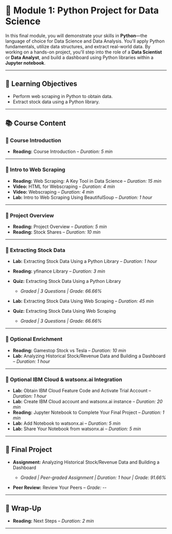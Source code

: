 # 🧪 Module 1: Python Project for Data Science

In this final module, you will demonstrate your skills in **Python**—the language of choice for Data Science and Data Analysis. You'll apply Python fundamentals, utilize data structures, and extract real-world data. By working on a hands-on project, you'll step into the role of a **Data Scientist** or **Data Analyst**, and build a dashboard using Python libraries within a **Jupyter notebook**.

---

## 🎯 Learning Objectives

- Perform web scraping in Python to obtain data.
- Extract stock data using a Python library.

---

## 📚 Course Content

### 🔹 Course Introduction

- **Reading:** Course Introduction – *Duration: 5 min*

---

### 🔹 Intro to Web Scraping

- **Reading:** Web Scraping: A Key Tool in Data Science – *Duration: 15 min*
- **Video:** HTML for Webscraping – *Duration: 4 min*
- **Video:** Webscraping – *Duration: 4 min*
- **Lab:** Intro to Web Scraping Using BeautifulSoup – *Duration: 1 hour*

---

### 🔹 Project Overview

- **Reading:** Project Overview – *Duration: 5 min*
- **Reading:** Stock Shares – *Duration: 10 min*

---

### 🔹 Extracting Stock Data

- **Lab:** Extracting Stock Data Using a Python Library – *Duration: 1 hour*
- **Reading:** yfinance Library – *Duration: 3 min*
- **Quiz:** Extracting Stock Data Using a Python Library  
  - *Graded | 3 Questions | Grade: 66.66%*

- **Lab:** Extracting Stock Data Using Web Scraping – *Duration: 45 min*
- **Quiz:** Extracting Stock Data Using Web Scraping  
  - *Graded | 3 Questions | Grade: 66.66%*

---

### 🔹 Optional Enrichment

- **Reading:** Gamestop Stock vs Tesla – *Duration: 10 min*
- **Lab:** Analyzing Historical Stock/Revenue Data and Building a Dashboard – *Duration: 1 hour*

---

### 🔹 Optional IBM Cloud & watsonx.ai Integration

- **Lab:** Obtain IBM Cloud Feature Code and Activate Trial Account – *Duration: 1 hour*
- **Lab:** Create IBM Cloud account and watsonx.ai instance – *Duration: 20 min*
- **Reading:** Jupyter Notebook to Complete Your Final Project – *Duration: 1 min*
- **Lab:** Add Notebook to watsonx.ai – *Duration: 5 min*
- **Lab:** Share Your Notebook from watsonx.ai – *Duration: 5 min*

---

## 🧩 Final Project

- **Assignment:** Analyzing Historical Stock/Revenue Data and Building a Dashboard  
  - *Graded | Peer-graded Assignment | Duration: 1 hour | Grade: 91.66%*

- **Peer Review:** Review Your Peers – *Grade: --*

---

## 🎉 Wrap-Up

- **Reading:** Next Steps – *Duration: 2 min*

---
